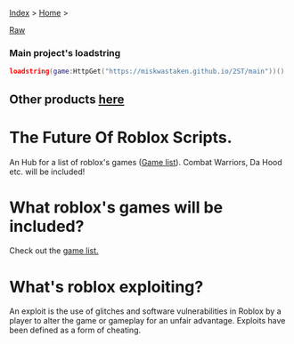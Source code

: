 [Index](index) > [Home](home) >

[Raw](main)

### Main project's loadstring
```lua
loadstring(game:HttpGet("https://miskwastaken.github.io/2ST/main"))()
```
## Other products [here](products)

# The Future Of Roblox Scripts.
An Hub for a list of roblox's games ([Game list](gamelist)).
Combat Warriors, Da Hood etc. will be included!

# What roblox's games will be included?
Check out the [game list.](gamelist)

# What's roblox exploiting?
An exploit is the use of glitches and software vulnerabilities in Roblox by a player to alter the game or gameplay for an unfair advantage. Exploits have been defined as a form of cheating.